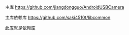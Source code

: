 主库  https://github.com/jiangdongguo/AndroidUSBCamera

主库依赖库 https://github.com/saki4510t/libcommon

此库就是依赖库